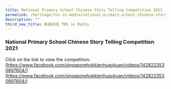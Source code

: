 ```yaml
---
title: National Primary School Chinese Story Telling Competition 2021
permalink: /heritage/tns-in-media/national-primary-school-chinese-story-telling-competition-2021/
description: ""
third_nav_title: 新闻动态 TNS in Media
---
```

### National Primary School Chinese Story Telling Competition 2021



Click on the link to view the competition:
[https://www.facebook.com/singaporehokkienhuaykuan/videos/1428223530897604/](https://www.facebook.com/singaporehokkienhuaykuan/videos/1428223530897604/)